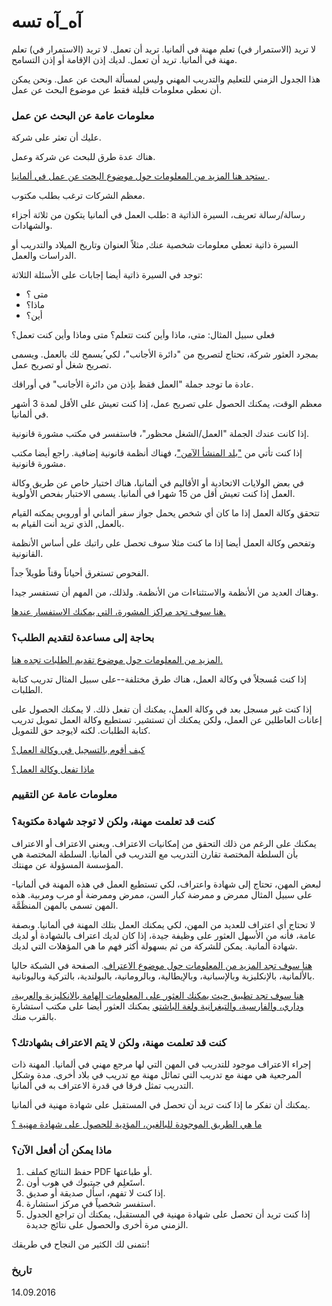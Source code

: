 # آه_آه تسه

لا تريد (الاستمرار في) تعلم مهنة في ألمانيا. تريد أن تعمل. لا تريد (الاستمرار في) تعلم مهنة في ألمانيا. تريد أن تعمل. لديك إذن الإقامة أو إذن التسامح.

هذا الجدول الزمني للتعليم والتدريب المهني وليس لمسألة البحث عن عمل. ونحن يمكن أن نعطي معلومات قليلة فقط عن موضوع البحث عن عمل.

### معلومات عامة عن البحث عن عمل

عليك أن تعثر على شركة.

هناك عدة طرق للبحث عن شركة وعمل.

[ستجد هنا المزيد من المعلومات حول موضوع البحث عن عمل في ألمانيا ](#arbeit).

معظم الشركات ترغب بطلب مكتوب.

طلب العمل في ألمانيا يتكون من ثلاثة أجزاء: a رسالة/رسالة تعريف، السيرة الذاتية والشهادات.

السيرة ذاتية تعطي معلومات شخصية عنك, مثلاً العنوان وتاريخ الميلاد والتدريب أو الدراسات والعمل.

توجد في السيرة ذاتية أيضا إجابات على الأسئلة الثلاثة:

- متى ؟
- ماذا؟
- أين؟

فعلى سبيل المثال: متى، ماذا وأين كنت تتعلم؟ متى وماذا وأين كنت تعمل؟

بمجرد العثور شركة، تحتاج لتصريح من "دائرة الأجانب"، لكي ُيسمح لك بالعمل. ويسمى تصريح شغل أو تصريح عمل.

عادة ما توجد جملة "العمل فقظ بإذن من دائرة الأجانب" في أوراقك.

معظم الوقت، يمكنك الحصول على تصريح عمل، إذا كنت تعيش على الأقل لمدة 3 أشهر في ألمانيا.

إذا كانت عندك الجملة "العمل/الشغل محظور"، فاستفسر في مكتب مشورة قانونية.

إذا كنت تأتي من ["بلد المنشأ الآمن"](http://www.bamf.de/DE/Fluechtlingsschutz/Sonderverfahren/SichereHerkunftsl%C3%A4nder/sichere-herkunftsl%C3%A4nder-node.html)، فهناك أنظمة قانونية إضافية. راجع أيضا مكتب مشورة قانونية.

في بعض الولايات الاتحادية أو الأقاليم في ألمانيا، هناك اختبار خاص عن طريق وكالة العمل إذا كنت تعيش أقل من 15 شهرا في ألمانيا. يسمى الاختبار بفحص الأولوية.

تتحقق وكالة العمل إذا ما كان أي شخص يحمل جواز سفر ألماني أو أوروبي يمكنه القيام بالعمل, الذي تريد أنت القيام به.

وتفحص وكالة العمل أيضا إذا ما كنت مثلا سوف تحصل على راتبك على أساس الأنظمة القانونية.

الفحوص تستغرق أحياناً وقتاً طويلاً جداً.

وهناك العديد من الأنظمة والاستثناءات من الأنظمة. ولذلك، من المهم أن تستفسر جيدا.

[هنا سوف تجد مراكز المشورة، التي يمكنك الاستفسار عندها.](#migrationsberatung-rechtsberatung)

### بحاجة إلى مساعدة لتقديم الطلب؟

[المزيد من المعلومات حول موضوع تقديم الطلبات تجده هنا.](#bewerbung)

إذا كنت مُسجلاً في وكالة العمل، هناك طرق مختلفة--على سبيل المثال تدريب كتابة الطلبات.

إذا كنت غير مسجل بعد في وكالة العمل، يمكنك أن تفعل ذلك. لا يمكنك الحصول على إعانات العاطلين عن العمل، ولكن يمكنك أن تستشير. تستطيع وكالة العمل تمويل تدريب كتابة الطلبات. لكنه لايوجد حق للتمويل.

[كيف أقوم بالتسجيل في وكالة العمل؟](#agenturregistrierung)

[ماذا تفعل وكالة العمل؟](#agentur)

### معلومات عامة عن التقييم

### كنت قد تعلمت مهنة، ولكن لا توجد شهادة مكتوبة؟

يمكنك على الرغم من ذلك التحقق من إمكانيات الاعتراف. ويعني الاعتراف أو الاعتراف بأن السلطة المختصة تقارن التدريب مع التدريب في ألمانيا. السلطة المختصة هي المؤسسة المسؤولة عن مهنتك.

لبعض المهن، تحتاج إلى شهادة واعتراف، لكي تستطيع العمل في هذه المهنة في ألمانيا-على سبيل المثال ممرض و ممرضة كبار السن، ممرض وممرضة أو مرب ومربية. هذه المهن تسمى بالمهن المنظَمَّة.

لا تحتاج أي اعتراف للعديد من المهن، لكي يمكنك العمل بتلك المهنة في ألمانيا. وبصفة عامة، فأنه من الأسهل العثور على وظيفة جيدة، إذا كان لديك اعتراف بالشهادة أو لديك شهادة ألمانية. يمكن للشركة من ثم بسهولة أكثر فهم ما هي المؤهلات التي لديك.

[هنا سوف تجد المزيد من المعلومات حول موضوع الاعتراف](http://www.anerkennung-in-deutschland.de). الصفحة في الشبكة حاليا بالألمانية، بالإنكليزية وبالإسبانية، وبالإيطالية، وبالرومانية، بالبولندية، بالتركية وباليونانية.

[هنا سوف تجد تطبيق حيث يمكنك العثور على المعلومات الهامة بالانكليزية والعربية، وداري، والفارسية، والتيغرانية ولغة الباشتو.](https://www.anerkennung-in-deutschland.de/html/de/app.php) يمكنك العثور أيضا على مكتب استشارة بالقرب منك.

### كنت قد تعلمت مهنة، ولكن لا يتم الاعتراف بشهادتك؟

إجراء الاعتراف موجود للتدريب في المهن التي لها مرجع مهني في ألمانيا. المهنة ذات المرجعية هي مهنة مع تدريب التي تماثل مهنة مع تدريب في بلاد أخرى. مدة وشكل التدريب تمثل فرقا في قدرة الاعتراف به في ألمانيا.

يمكنك أن تفكر ما إذا كنت تريد أن تحصل في المستقبل على شهادة مهنية في ألمانيا.

[ما هي الطريق الموجودة للبالغين، المؤدية للحصول على شهادة مهنية ؟](#wegezumberufsabschluss)

### ماذا يمكن أن أفعل الآن؟

  1. حفظ النتائج كملف PDF أو طباعتها.
  2. استَعلِم في جيتبوك في هوب أون.
  3. إذا كنت لا تفهم، اسأل صديقة أو صديق.
  4. استفسر شخصياً في مركز استشارة.
  5. إذا كنت تريد أن تحصل على شهادة مهنية في المستقبل، يمكنك أن تراجع الجدول الزمني مرة أخرى والحصول على نتائج جديدة.

نتمنى لك الكثير من النجاح في طريقك!

### تاريخ

14.09.2016